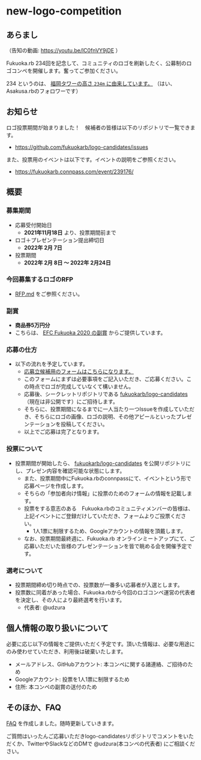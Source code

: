# new-logo-competition

## あらまし

（告知の動画: https://youtu.be/lC0fnVY9jDE ）

Fukuoka.rb 234回を記念して、コミュニティのロゴを刷新したく、公募制のロゴコンペを開催します。奮ってご参加ください。

234 というのは、 [福岡タワーの高さ `234m` に由来しています。](https://www.fukuokatower.co.jp/viewroom/) （はい、Asakusa.rbのフォロワーです）

## お知らせ

ロゴ投票期間が始まりました！　候補者の皆様は以下のリポジトリで一覧できます。

* https://github.com/fukuokarb/logo-candidates/issues

また、投票用のイベントは以下です。イベントの説明をご参照ください。

* https://fukuokarb.connpass.com/event/239176/

## 概要

### 募集期間

* 応募受付開始日
  * **2021年11月18日** より、投票期間前まで
* ロゴ＋プレゼンテーション提出締切日
  * **2022年 2月 7日**
* 投票期間
  * **2022年 2月 8日 〜 2022年 2月24日**

### 今回募集するロゴのRFP

* [RFP.md](RFP.md) をご参照ください。

### 副賞

* **商品券5万円分**
* こちらは、 [EFC Fukuoka 2020 の副賞](https://efc.fukuoka.jp/award2020/#community1) からご提供しています。

### 応募の仕方

* 以下の流れを予定しています。
  * [応募立候補用のフォームはこちらになります。](https://docs.google.com/forms/d/e/1FAIpQLScYkh9b2iQHHYb8PQW7vUAgHWw-QJqTlTes8wP_ZIynO3rEtA/viewform?usp=sf_link)
  * このフォームにまずは必要事項をご記入いただき、ご応募ください。この時点でロゴが完成していなくて構いません。
  * 応募後、シークレットリポジトリである [fukuokarb/logo-candidates](https://github.com/fukuokarb/logo-candidates) （現在は非公開です）にご招待します。
  * そちらに、投票期間になるまでに一人当たり一つIssueを作成していただき、そちらにロゴの画像、ロゴの説明、その他アピールといったプレゼンテーションを投稿してください。
  * 以上でご応募は完了となります。

### 投票について

* 投票期間が開始したら、 [fukuokarb/logo-candidates](https://github.com/fukuokarb/logo-candidates) を公開リポジトリにし、プレゼン内容を確認可能な状態にします。
  * また、投票期間中にFukuoka.rbのconnpassにて、イベントという形で応募ページを作成します。
  * そちらの「参加者向け情報」に投票のためのフォームの情報を記載します。
  * 投票をする意志のある　Fukuoka.rbのコミュニティメンバーの皆様は、上記イベントにご登録だけしていただき、フォームよりご投票ください。
    * 1人1票に制限するため、Googleアカウントの情報を頂戴します。
  * なお、投票期間最終週に、Fukuoka.rb オンラインミートアップにて、ご応募いただいた皆様のプレゼンテーションを皆で眺める会を開催予定です。

### 選考について

* 投票期間締め切り時点での、投票数が一番多い応募者が入選とします。
* 投票数に同着があった場合、Fukuoka.rbから今回のロゴコンペ運営の代表者を決定し、その人により最終選考を行います。
  * 代表者: @udzura

## 個人情報の取り扱いについて

必要に応じ以下の情報をご提供いただく予定です。頂いた情報は、必要な用途にのみ使わせていただき、利用後は破棄いたします。

* メールアドレス、GitHubアカウント: 本コンペに関する諸連絡、ご招待のため
* Googleアカウント: 投票を1人1票に制限するため
* 住所: 本コンペの副賞の送付のため

## そのほか、FAQ

[FAQ](FAQ.md) を作成しました。随時更新していきます。

ご質問はいったんご応募いただきlogo-candidatesリポジトリでコメントをいただくか、TwitterやSlackなどのDMで @udzura(本コンペの代表者) にご相談ください。
